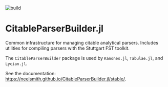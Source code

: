 ![build](https://github.com/HCMID/Orthography.jl/actions/workflows/Documentation.yml/badge.svg)


# CitableParserBuilder.jl

Common infrastructure for managing citable analytical parsers. Includes utilities for compiling parsers with the Stuttgart FST toolkit.

The `CitableParserBuilder` package is used by `Kanones.jl`, `Tabulae.jl`, and `Lycian.jl`.


See the documentation:  <https://neelsmith.github.io/CitableParserBuilder.jl/stable/>.
